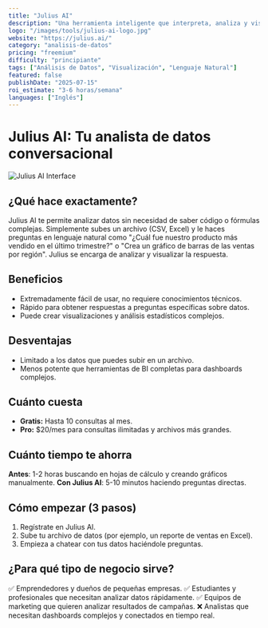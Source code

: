 ```yaml
---
title: "Julius AI"
description: "Una herramienta inteligente que interpreta, analiza y visualiza datos complejos a partir de lenguaje natural."
logo: "/images/tools/julius-ai-logo.jpg"
website: "https://julius.ai/"
category: "analisis-de-datos"
pricing: "freemium"
difficulty: "principiante"
tags: ["Análisis de Datos", "Visualización", "Lenguaje Natural"]
featured: false
publishDate: "2025-07-15"
roi_estimate: "3-6 horas/semana"
languages: ["Inglés"]
---
```


# Julius AI: Tu analista de datos conversacional

![Julius AI Interface](/images/tools/julius-ai-hero.jpg)

## ¿Qué hace exactamente?
Julius AI te permite analizar datos sin necesidad de saber código o fórmulas complejas. Simplemente subes un archivo (CSV, Excel) y le haces preguntas en lenguaje natural como "¿Cuál fue nuestro producto más vendido en el último trimestre?" o "Crea un gráfico de barras de las ventas por región". Julius se encarga de analizar y visualizar la respuesta.

## Beneficios
- Extremadamente fácil de usar, no requiere conocimientos técnicos.
- Rápido para obtener respuestas a preguntas específicas sobre datos.
- Puede crear visualizaciones y análisis estadísticos complejos.

## Desventajas
- Limitado a los datos que puedes subir en un archivo.
- Menos potente que herramientas de BI completas para dashboards complejos.

## Cuánto cuesta
- **Gratis:** Hasta 10 consultas al mes.
- **Pro:** $20/mes para consultas ilimitadas y archivos más grandes.

## Cuánto tiempo te ahorra
**Antes**: 1-2 horas buscando en hojas de cálculo y creando gráficos manualmente.
**Con Julius AI**: 5-10 minutos haciendo preguntas directas.

## Cómo empezar (3 pasos)
1. Regístrate en Julius AI.
2. Sube tu archivo de datos (por ejemplo, un reporte de ventas en Excel).
3. Empieza a chatear con tus datos haciéndole preguntas.

## ¿Para qué tipo de negocio sirve?
✅ Emprendedores y dueños de pequeñas empresas.
✅ Estudiantes y profesionales que necesitan analizar datos rápidamente.
✅ Equipos de marketing que quieren analizar resultados de campañas.
❌ Analistas que necesitan dashboards complejos y conectados en tiempo real.
